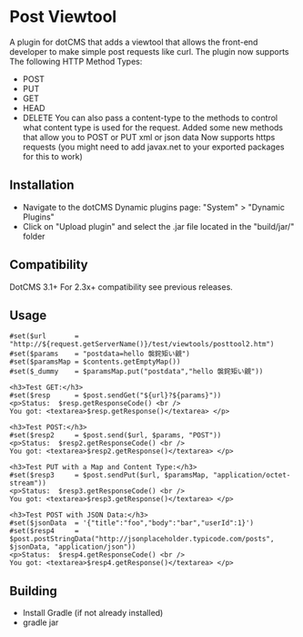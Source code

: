 Post Viewtool
=================================================
A plugin for dotCMS that adds a viewtool that allows the front-end developer to make simple post requests like curl.
The plugin now supports The following HTTP Method Types:
* POST
* PUT
* GET
* HEAD
* DELETE
You can also pass a content-type to the methods to control what content type is used for the request.
Added some new methods that allow you to POST or PUT xml or json data
Now supports https requests (you might need to add javax.net to your exported packages for this to work)

Installation
-----
* Navigate to the dotCMS Dynamic plugins page: "System" > "Dynamic Plugins"
* Click on "Upload plugin" and select the .jar file located in the "build/jar/" folder

Compatibility
-----
DotCMS 3.1+
For 2.3x+ compatibility see previous releases.

Usage
-----
```
#set($url       = "http://${request.getServerName()}/test/viewtools/posttool2.htm")
#set($params    = "postdata=hello 褩䤩矩い覦")
#set($paramsMap = $contents.getEmptyMap())
#set($_dummy    = $paramsMap.put("postdata","hello 褩䤩矩い覦"))

<h3>Test GET:</h3>
#set($resp      = $post.sendGet("${url}?${params}"))
<p>Status:  $resp.getResponseCode() <br />
You got: <textarea>$resp.getResponse()</textarea> </p>

<h3>Test POST:</h3>
#set($resp2     = $post.send($url, $params, "POST"))
<p>Status:  $resp2.getResponseCode() <br />
You got: <textarea>$resp2.getResponse()</textarea> </p>

<h3>Test PUT with a Map and Content Type:</h3>
#set($resp3     = $post.sendPut($url, $paramsMap, "application/octet-stream"))
<p>Status:  $resp3.getResponseCode() <br />
You got: <textarea>$resp3.getResponse()</textarea> </p>

<h3>Test POST with JSON Data:</h3>
#set($jsonData  = '{"title":"foo","body":"bar","userId":1}')
#set($resp4     = $post.postStringData("http://jsonplaceholder.typicode.com/posts", $jsonData, "application/json"))
<p>Status:  $resp4.getResponseCode() <br />
You got: <textarea>$resp4.getResponse()</textarea> </p>
```

Building
--------
* Install Gradle (if not already installed)
* gradle jar 